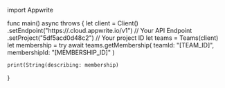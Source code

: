 import Appwrite

func main() async throws {
    let client = Client()
      .setEndpoint("https://<REGION>.cloud.appwrite.io/v1") // Your API Endpoint
      .setProject("5df5acd0d48c2") // Your project ID
    let teams = Teams(client)
    let membership = try await teams.getMembership(
        teamId: "[TEAM_ID]",
        membershipId: "[MEMBERSHIP_ID]"
    )

    print(String(describing: membership)
}
